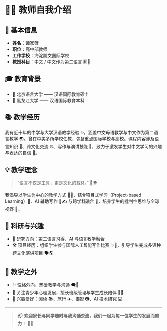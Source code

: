 # 👩‍🏫 教师自我介绍

## 👤 基本信息

- **姓名**：谭家薇
- **职位**：高中部教师
- **工作学校**：海淀凯文国际学校
- **教授科目**：中文 / 中文作为第二语言 🈶🧠

## 🎓 教育背景

- 📍 北京语言大学 —— 汉语国际教育硕士  
- 📍 黑龙江大学 —— 汉语国际教育本科

## 📚 教学经历

我有近十年的中学与大学汉语教学经验 ✨，涵盖中文母语教学与中文作为第二语言教学 🌏。曾在中美多所学校任教，包括重点国际学校与高校。课程内容涉及语言知识 📝、跨文化交流 🌐、写作与演讲技能 🎤，致力于激发学生对中文学习的兴趣与表达的自信 💬。

## 💡 教学理念

> “语言不仅是工具，更是文化的载体。” 📖🌍

我倡导以学生为中心的教学方式 🧑‍🎓，结合项目式学习（Project-based Learning）📁、AI 辅助写作 🤖✍️ 与跨学科融合 🔗，培养学生的批判性思维与全球视野 🌟。

## 🔬 科研与兴趣

- 🎯 研究方向：第二语言习得、AI 与语言教学融合
- 🛠️ 项目经历：组织学生参与国际人工智能写作比赛 ✨📝，引导学生完成多语种跨文化演讲项目 🗣️🌎


## 🌈 教学之外

- ✨ 性格外向，热爱教学与沟通 🗨️🤝
- 🧠 关注青少年心理发展，擅长班级管理与学生成长陪伴 🎒🧭
- 🎨 兴趣爱好：阅读 📚、旅行 ✈️、摄影 📷、AI 技术研究 💻

---

> 📬 **欢迎家长与同学随时与我沟通交流，我们一起为每一位学生的发展而努力！** 💪😊
